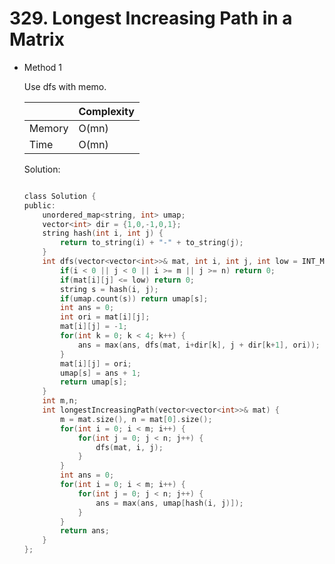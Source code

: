 # 329. Longest Increasing Path in a Matrix

- Method 1

  Use dfs with memo.

  |        | Complexity |
  | ------ | ---------- |
  | Memory | O(mn)      |
  | Time   | O(mn)      |

  Solution:

  ```h

  class Solution {
  public:
      unordered_map<string, int> umap;
      vector<int> dir = {1,0,-1,0,1};
      string hash(int i, int j) {
          return to_string(i) + "-" + to_string(j);
      }
      int dfs(vector<vector<int>>& mat, int i, int j, int low = INT_MIN) {
          if(i < 0 || j < 0 || i >= m || j >= n) return 0;
          if(mat[i][j] <= low) return 0;
          string s = hash(i, j);
          if(umap.count(s)) return umap[s];
          int ans = 0;
          int ori = mat[i][j];
          mat[i][j] = -1;
          for(int k = 0; k < 4; k++) {
              ans = max(ans, dfs(mat, i+dir[k], j + dir[k+1], ori));
          }
          mat[i][j] = ori;
          umap[s] = ans + 1;
          return umap[s];
      }
      int m,n;
      int longestIncreasingPath(vector<vector<int>>& mat) {
          m = mat.size(), n = mat[0].size();
          for(int i = 0; i < m; i++) {
              for(int j = 0; j < n; j++) {
                  dfs(mat, i, j);
              }
          }
          int ans = 0;
          for(int i = 0; i < m; i++) {
              for(int j = 0; j < n; j++) {
                  ans = max(ans, umap[hash(i, j)]);
              }
          }
          return ans;
      }
  };

  ```

<!-- - Method 2

    This is another method.

    | |   Complexity  |
    | ----------- | ----------- |
    |  Memory     | O(n) |
    |      Time       |  O(n) |


    Solution:

    ``` h



    ```

- Additional Knowledge:

    Here are some additional knowledge.



<br> -->
